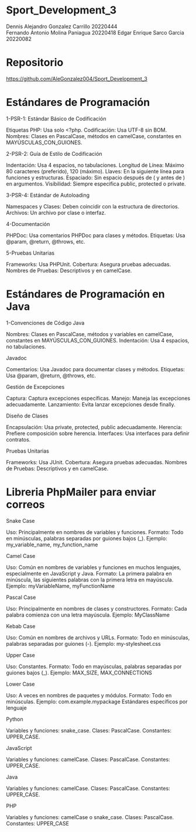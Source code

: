 # Sport_Development_3
Dennis Alejandro Gonzalez Carrillo 20220444  
Fernando Antonio Molina Paniagua 20220418
Edgar Enrique Sarco Garcia 20220082

# Repositorio
https://github.com/AleGonzalez004/Sport_Development_3

# Estándares de Programación

1-PSR-1: Estándar Básico de Codificación

Etiquetas PHP: Usa solo <?php.
Codificación: Usa UTF-8 sin BOM.
Nombres: Clases en PascalCase, métodos en camelCase, constantes en MAYÚSCULAS_CON_GUIONES.

2-PSR-2: Guía de Estilo de Codificación

Indentación: Usa 4 espacios, no tabulaciones.
Longitud de Línea: Máximo 80 caracteres (preferido), 120 (máximo).
Llaves: En la siguiente línea para funciones y estructuras.
Espaciado: Sin espacio después de ( y antes de ) en argumentos.
Visibilidad: Siempre especifica public, protected o private.

3-PSR-4: Estándar de Autoloading

Namespaces y Clases: Deben coincidir con la estructura de directorios.
Archivos: Un archivo por clase o interfaz.

4-Documentación

PHPDoc: Usa comentarios PHPDoc para clases y métodos.
Etiquetas: Usa @param, @return, @throws, etc.

5-Pruebas Unitarias

Frameworks: Usa PHPUnit.
Cobertura: Asegura pruebas adecuadas.
Nombres de Pruebas: Descriptivos y en camelCase.

# Estándares de Programación en Java

1-Convenciones de Código Java

Nombres: Clases en PascalCase, métodos y variables en camelCase, constantes en MAYÚSCULAS_CON_GUIONES.
Indentación: Usa 4 espacios, no tabulaciones.

Javadoc

Comentarios: Usa Javadoc para documentar clases y métodos.
Etiquetas: Usa @param, @return, @throws, etc.

Gestión de Excepciones

Captura: Captura excepciones específicas.
Manejo: Maneja las excepciones adecuadamente.
Lanzamiento: Evita lanzar excepciones desde finally.

Diseño de Clases

Encapsulación: Usa private, protected, public adecuadamente.
Herencia: Prefiere composición sobre herencia.
Interfaces: Usa interfaces para definir contratos.

Pruebas Unitarias

Frameworks: Usa JUnit.
Cobertura: Asegura pruebas adecuadas.
Nombres de Pruebas: Descriptivos y en camelCase.

# Libreria PhpMailer para enviar correos

Snake Case

Uso: Principalmente en nombres de variables y funciones.
Formato: Todo en minúsculas, palabras separadas por guiones bajos (_).
Ejemplo: my_variable_name, my_function_name

Camel Case

Uso: Común en nombres de variables y funciones en muchos lenguajes, especialmente en JavaScript y Java.
Formato: La primera palabra en minúscula, las siguientes palabras con la primera letra en mayúscula.
Ejemplo: myVariableName, myFunctionName

Pascal Case

Uso: Principalmente en nombres de clases y constructores.
Formato: Cada palabra comienza con una letra mayúscula.
Ejemplo: MyClassName

Kebab Case

Uso: Común en nombres de archivos y URLs.
Formato: Todo en minúsculas, palabras separadas por guiones (-).
Ejemplo: my-stylesheet.css

Upper Case

Uso: Constantes.
Formato: Todo en mayúsculas, palabras separadas por guiones bajos (_).
Ejemplo: MAX_SIZE, MAX_CONNECTIONS

Lower Case

Uso: A veces en nombres de paquetes y módulos.
Formato: Todo en minúsculas.
Ejemplo: com.example.mypackage
Estándares específicos por lenguaje

Python

Variables y funciones: snake_case.
Clases: PascalCase.
Constantes: UPPER_CASE.

JavaScript

Variables y funciones: camelCase.
Clases: PascalCase.
Constantes: UPPER_CASE.

Java

Variables y funciones: camelCase.
Clases: PascalCase.
Constantes: UPPER_CASE.

PHP

Variables y funciones: camelCase o snake_case.
Clases: PascalCase.
Constantes: UPPER_CASE